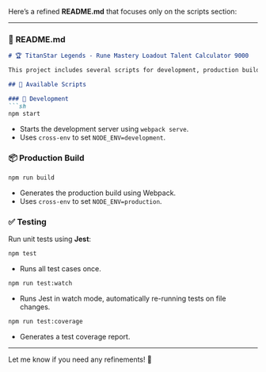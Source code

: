 Here’s a refined **README.md** that focuses only on the scripts section:  

---

### 📌 **README.md**
```md
# 🏆 TitanStar Legends - Rune Mastery Loadout Talent Calculator 9000

This project includes several scripts for development, production builds, and testing.

## 🚀 Available Scripts

### 📌 Development
```sh
npm start
```
- Starts the development server using `webpack serve`.
- Uses `cross-env` to set `NODE_ENV=development`.

### 📦 Production Build
```sh
npm run build
```
- Generates the production build using Webpack.
- Uses `cross-env` to set `NODE_ENV=production`.

### ✅ Testing
Run unit tests using **Jest**:

```sh
npm test
```
- Runs all test cases once.

```sh
npm run test:watch
```
- Runs Jest in watch mode, automatically re-running tests on file changes.

```sh
npm run test:coverage
```
- Generates a test coverage report.

---

Let me know if you need any refinements! 🚀